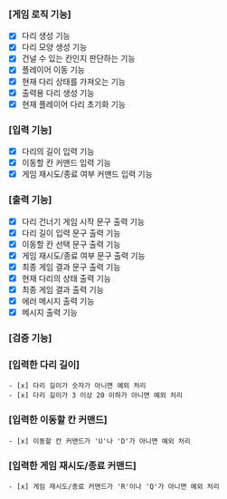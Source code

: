 ### [게임 로직 기능]
- [x] 다리 생성 기능
- [x] 다리 모양 생성 기능
- [x] 건널 수 있는 칸인지 판단하는 기능
- [x] 플레이어 이동 기능
- [x] 현재 다리 상태를 가져오는 기능
- [x] 출력용 다리 생성 기능
- [x] 현재 플레이어 다리 초기화 기능

### [입력 기능]
- [x] 다리의 길이 입력 기능
- [x] 이동할 칸 커맨드 입력 기능
- [x] 게임 재시도/종료 여부 커맨드 입력 기능

### [출력 기능]
- [x] 다리 건너기 게임 시작 문구 출력 기능
- [x] 다리 길이 입력 문구 출력 기능
- [x] 이동할 칸 선택 문구 출력 기능
- [x] 게임 재시도/종료 여부 문구 출력 기능
- [x] 최종 게임 결과 문구 출력 기능
- [x] 현재 다리의 상태 출력 기능
- [x] 최종 게임 결과 출력 기능
- [x] 에러 메시지 출력 기능
- [x] 메시지 출력 기능

### [검증 기능]
### [입력한 다리 길이]
	- [x] 다리 길이가 숫자가 아니면 예외 처리
	- [x] 다리 길이가 3 이상 20 이하가 아니면 예외 처리

### [입력한 이동할 칸 커맨드]
	- [x] 이동할 칸 커맨드가 'U'나 'D'가 아니면 예외 처리

### [입력한 게임 재시도/종료 커맨드]
	- [x] 게임 재시도/종료 커맨드가 'R'이나 'Q'가 아니면 예외 처리